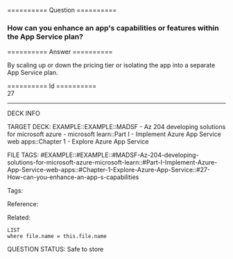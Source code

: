 ========== Question ==========  

### How can you enhance an app's capabilities or features within the App Service plan?  

========== Answer ==========  

By scaling up or down the pricing tier or isolating the app into a separate App
Service plan.

========== Id ==========  
27

---

DECK INFO

TARGET DECK: EXAMPLE::EXAMPLE::MADSF - Az 204 developing solutions for microsoft azure - microsoft learn::Part I - Implement Azure App Service web apps::Chapter 1 - Explore Azure App Service

FILE TAGS: #EXAMPLE::#EXAMPLE::#MADSF-Az-204-developing-solutions-for-microsoft-azure-microsoft-learn::#Part-I-Implement-Azure-App-Service-web-apps::#Chapter-1-Explore-Azure-App-Service::#27-How-can-you-enhance-an-app-s-capabilities

Tags:

Reference:

Related:

```dataview
LIST
where file.name = this.file.name
```

QUESTION STATUS: Safe to store
